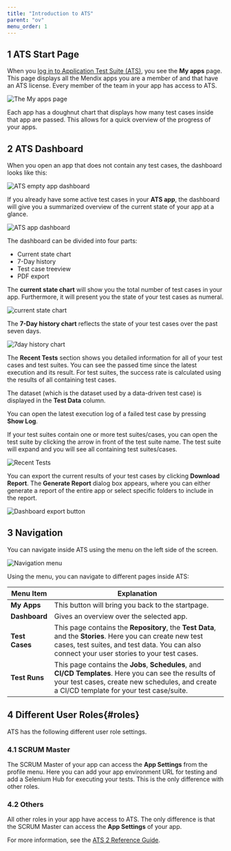 ```yaml
---
title: "Introduction to ATS"
parent: "ov"
menu_order: 1
---
```


## 1 ATS Start Page

When you [log in to Application Test Suite (ATS)](https://ats.mendix.com), you see the **My apps** page. This page displays all the Mendix apps you are a member of and that have an ATS license. Every member of the team in your app has access to ATS.

![The My apps page](attachments/ov-introduction/my-apps.png)

Each app has a doughnut chart that displays how many test cases inside that app are passed. This allows for a quick overview of the progress of your apps.

## 2 ATS Dashboard

When you open an app that does not contain any test cases, the dashboard looks like this:

![ATS empty app dashboard](attachments/ov-introduction/empty-app.png)

If you already have some active test cases in your **ATS app**, the dashboard will give you a summarized overview of the current state of your app at a glance.

![ATS app dashboard](attachments/ov-introduction/dashboard.png)

The dashboard can be divided into four parts:

* Current state chart
* 7-Day history
* Test case treeview
* PDF export

The **current state chart** will show you the total number of test cases in your app. Furthermore, it will present you the state of your test cases as numeral.

![current state chart](attachments/ov-introduction/doughnutchart.png)

The **7-Day history chart** reflects the state of your test cases over the past seven days.

![7day history chart](attachments/ov-introduction/7dayhistory.png)

The **Recent Tests** section shows you detailed information for all of your test cases and test suites. You can see the passed time since the latest execution and its result. For test suites, the success rate is calculated using the results of all containing test cases.

The dataset (which is the dataset used by a data-driven test case) is displayed in the **Test Data** column.

You can open the latest execution log of a failed test case by pressing **Show Log**.

If your test suites contain one or more test suites/cases, you can open the test suite by clicking the arrow in front of the test suite name. The test suite will expand and you will see all containing test suites/cases.

![Recent Tests](attachments/ov-introduction/recent-tests.png)

You can export the current results of your test cases by clicking **Download Report**. The **Generate Report** dialog box appears, where you can either generate a report of the entire app or select specific folders to include in the report.

![Dashboard export button](attachments/ov-introduction/download-report.png)

## 3 Navigation

You can navigate inside ATS using the menu on the left side of the screen.

![Navigation menu](attachments/ov-introduction/navigation.png)

Using the menu, you can navigate to different pages inside ATS:

| Menu Item             | Explanation                                                                                          |
| -------------------------- | ----------------------------------------------------------------------------------------------------|
| **My Apps**             | This button will bring you back to the startpage.|
| **Dashboard**               | Gives an overview over the selected app.|
| **Test Cases**              | This page contains the **Repository**, the **Test Data**, and the **Stories**. Here you can create new test cases, test suites, and test data. You can also connect your user stories to your test cases.|
| **Test Runs**               | This page contains the **Jobs**, **Schedules**, and **CI/CD Templates**. Here you can see the results of your test cases, create new schedules, and create a CI/CD template for your test case/suite. |

## 4 Different User Roles{#roles}

ATS has the following different user role settings.

### 4.1 SCRUM Master

The SCRUM Master of your app can access the **App Settings** from the profile menu. Here you can add your app environment URL for testing and add a Selenium Hub for executing your tests. This is the only difference with other roles.

### 4.2 Others

All other roles in your app have access to ATS. The only difference is that the SCRUM Master can access the **App Settings** of your app.

For more information, see the [ATS 2 Reference Guide](rg-two-ats).
